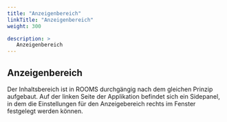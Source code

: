 ```yaml
---
title: "Anzeigenbereich"
linkTitle: "Anzeigenbereich"
weight: 300

description: >
   Anzeigenbereich
---
```


## Anzeigenbereich
Der Inhaltsbereich ist in ROOMS durchgängig nach dem gleichen Prinzip aufgebaut. Auf der linken Seite der Applikation befindet sich ein Sidepanel, in dem die Einstellungen für den Anzeigebereich rechts im Fenster festgelegt werden können.

<!-- Bild Anzeigenbereich -->
